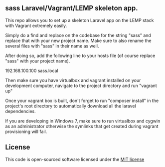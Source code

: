 ## sass Laravel/Vagrant/LEMP skeleton app.

This repo allows you to set up a skeleton Laravel app on the LEMP stack with Vagrant extremely easily.

Simply do a find and replace on the codebase for the string "sass" and replace that with your new project name. Make sure to also rename the several files with "sass" in their name as well.

After doing so, add the following line to your hosts file (of course replace "sass" with your project name).

192.168.100.100 sass.local

Then make sure you have virtualbox and vagrant installed on your development computer, navigate to the project directory and run "vagrant up"

Once your vagrant box is built, don't forget to run "composer install" in the project's root directory to automatically download all the laravel dependencies.

If you are developing in Windows 7, make sure to run virtualbox and cygwin as an administrator otherwise the symlinks that get created during vagrant provisioning will fail.

## License
This code is open-sourced software licensed under the [MIT license](http://opensource.org/licenses/MIT)
